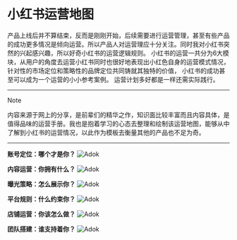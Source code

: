 # 小红书运营地图
产品上线后并不算结束，反而是刚刚开始，后续需要进行运营管理，甚至有些产品的成功更多情况是倾向运营。所以产品人对运营理应十分关注。同时我对小红书突然的兴起感兴趣，所以好奇小红书的运营逻辑规则。
小红书的运营一共分为6大模块，从用户的角度去运营小红书同时也很好地表现出小红色自身的运营模式情况，针对性的市场定位和策略性的品牌定位共同铸就其独特的价值，
小红书的成功甚至可以成为一个运营的小小参考案例。
运营计划多好都是一样还需实际践行。

---

> [!NOTE]
> 内容来源于网上的分享，是前辈们的精华之作，知识面比较丰富而且内容具体，是值得品味的运营手册。我也是抱着学习的心态去整理和绘制该运营地图，能够从中了解到小红书的运营情况，以此作为模板去衡量其他的产品也不足为奇。

---

**账号定位：哪个才是你？**
![Adok](https://github.com/PM-Geeker-ORG/Adok/assets/143123392/9bb7efb9-d1b4-4cfb-a58c-f2d6bfb9f4a5)

**内容运营：你拥有什么？**
![Adok](https://github.com/PM-Geeker-ORG/Adok/assets/143123392/890e6712-2fc7-47c1-a625-96708033bfdf)

**曝光策略：怎么展示你？**
![Adok](https://github.com/PM-Geeker-ORG/Adok/assets/143123392/7046245a-d7ee-43df-b810-ea6cfe0acf8b)

**平台规则：什么约束你？**
![Adok](https://github.com/PM-Geeker-ORG/Adok/assets/143123392/19b3cc3a-2ce3-4a31-9ec5-31807b2b29e2)

**店铺运营：你该怎么做？**
![Adok](https://github.com/PM-Geeker-ORG/Adok/assets/143123392/a6e1f602-70b8-42dc-a6c9-a1969f5f3580)

**团队搭建：谁支持着你？**
![Adok](https://github.com/PM-Geeker-ORG/Adok/assets/143123392/cb827036-6c29-4f63-a7d4-ac897a35d48a)
